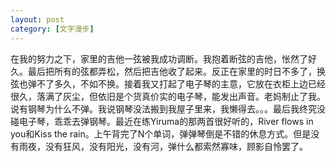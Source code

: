 ```yaml
---
layout: post
category: [文字漫步]
---
```


在我的努力之下，家里的吉他一弦被我成功调断。我抱着断弦的吉他，怅然了好久。最后把所有的弦都弄松，然后把吉他收了起来。反正在家里的时日不多了，换弦也弹不了多久，不如不换。接着我又打起了电子琴的主意，它放在衣柜上边已经很久，落满了灰尘，但依旧是个货真价实的电子琴，能发出声音。老妈制止了我。说有钢琴为什么不弹。我说钢琴没法搬到我屋子里来，我懒得去。。。最后我终究没碰电子琴，乖乖去弹钢琴。最近在练Yiruma的那两首很好听的，River flows in you和Kiss the rain。上午背完了N个单词，弹弹琴倒是不错的休息方式。但是没有雨夜，没有狂风，没有阳光，没有河，弹什么都索然寡味，顾影自怜罢了。